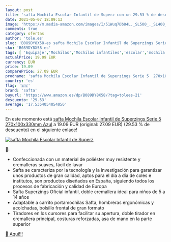 ```yaml
---
layout: post
title: 'safta Mochila Escolar Infantil de Superz con un 29.53 % de descuento'
date: 2021-05-07 18:09:13
image: 'https://m.media-amazon.com/images/I/51Wuq7Db84L._SL500_._SL400_.jpg'
comments: true
category: ofertas
author: 'tole.es'
slug: 'B089DY8X58-es safta Mochila Escolar Infantil de Superzings Serie 5...'
sku: 'B089DY8X58-es'
tags: [ 'Equipaje','Mochilas','Mochilas infantiles','escolar','mochila','safta', ]
actualPrice: 19.09 EUR
currency: EUR
price: 19.09
comparePrice: 27.09 EUR
prodname: 'safta Mochila Escolar Infantil de Superzings Serie 5  270x100x330mm  Azul'
country: 'es'
flag: '🇪🇸'
brand: 'safta'
buyurl: 'https://www.amazon.es/dp/B089DY8X58/?tag=tolees-21'
descuento: '29.53'
average: '17.5354054054056'
---
```


En este momento está [safta Mochila Escolar Infantil de Superzings Serie 5  270x100x330mm  Azul](https://www.amazon.es/dp/B089DY8X58/?tag=tolees-21) a 19.09 EUR (original: 27.09 EUR) (29.53 %  de descuento) en el siguiente enlace!

[![safta Mochila Escolar Infantil de Superz](https://m.media-amazon.com/images/I/51Wuq7Db84L._SL500_._SL400_.jpg)](https://www.amazon.es/dp/B089DY8X58/?tag=tolees-21)

🔎:

- Confeccionada con un material de poliéster muy resistente y cremalleras suaves, fácil de lavar
- Safta se caracteriza por la tecnología y la investigación para garantizar unos productos de gran calidad, aptos para el día a día de coles e institutos, son productos diseñados en España, siguiendo todos los procesos de fabricación y calidad de Europa
- Safta Superzings Oficial infantil, doble cremallera ideal para niños de 5 a 14 años
- Adaptable a carrito portamochilas Safta, hombreras ergonómicas y acolchadas, bolsillo frontal de gran formato
- Tiradores en los cursores para facilitar su apertura, doble tirador en cremallera principal, costuras reforzadas, asa de mano en la parte superior

[🛒 Aquí!!!](https://www.amazon.es/dp/B089DY8X58/?tag=tolees-21)
